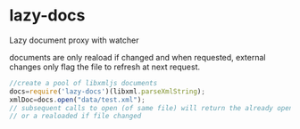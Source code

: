 # lazy-docs
Lazy document proxy with watcher

documents are only reaload if changed and when requested, external changes only flag the file to refresh at next request.

```javascript
//create a pool of libxmljs documents
docs=require('lazy-docs')(libxml.parseXmlString);
xmlDoc=docs.open("data/test.xml");
// subsequent calls to open (of same file) will return the already opened file
// or a realoaded if file changed
```
